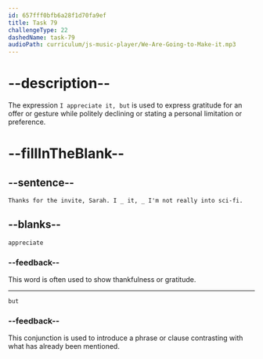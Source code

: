 ```yaml
---
id: 657fff0bfb6a28f1d70fa9ef
title: Task 79
challengeType: 22
dashedName: task-79
audioPath: curriculum/js-music-player/We-Are-Going-to-Make-it.mp3
---
```


<!--
AUDIO REFERENCE:
Tom: Thanks for the invite, Sarah. I appreciate it, but I'm not really into sci-fi.
-->

# --description--

The expression `I appreciate it, but` is used to express gratitude for an offer or gesture while politely declining or stating a personal limitation or preference.

# --fillInTheBlank--

## --sentence--

`Thanks for the invite, Sarah. I _ it, _ I'm not really into sci-fi.`

## --blanks--

`appreciate`

### --feedback--

This word is often used to show thankfulness or gratitude.

---

`but`

### --feedback--

This conjunction is used to introduce a phrase or clause contrasting with what has already been mentioned.
